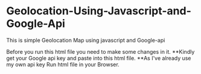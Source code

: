 # Geolocation-Using-Javascript-and-Google-Api
This is simple Geolocation Map using javascript and Google-api 

Before you run this html file you need to make some changes in it.
**Kindly get your Google api key and paste into this html file.
**As I've already use my own api key
Run html file in your Browser.

